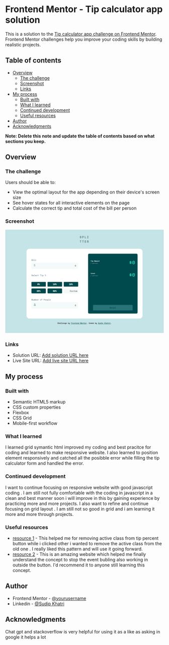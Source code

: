 # Frontend Mentor - Tip calculator app solution

This is a solution to the [Tip calculator app challenge on Frontend Mentor](https://www.frontendmentor.io/challenges/tip-calculator-app-ugJNGbJUX). Frontend Mentor challenges help you improve your coding skills by building realistic projects.

## Table of contents

- [Overview](#overview)
  - [The challenge](#the-challenge)
  - [Screenshot](#screenshot)
  - [Links](#links)
- [My process](#my-process)
  - [Built with](#built-with)
  - [What I learned](#what-i-learned)
  - [Continued development](#continued-development)
  - [Useful resources](#useful-resources)
- [Author](#author)
- [Acknowledgments](#acknowledgments)

**Note: Delete this note and update the table of contents based on what sections you keep.**

## Overview

### The challenge

Users should be able to:

- View the optimal layout for the app depending on their device's screen size
- See hover states for all interactive elements on the page
- Calculate the correct tip and total cost of the bill per person

### Screenshot

![](./images/tip-calculator.png)

### Links

- Solution URL: [Add solution URL here](https://your-solution-url.com)
- Live Site URL: [Add live site URL here](https://your-live-site-url.com)

## My process

### Built with

- Semantic HTML5 markup
- CSS custom properties
- Flexbox
- CSS Grid
- Mobile-first workflow

### What I learned

I learned grid symantic html improved my coding and best pracitce for coding and learned to make responsive website. I also learned to position element responsively and catched all the posibble error while filling the tip calculator form and handled the error.

### Continued development

I want to continue focusing on responsive website with good javascript coding . I am still not fully comfortable with the coding in javascript in a clean and best manner soon i will improve in this by gaining experience by practicing more and more projects. I also want to refine and continue focusing on grid layout . I am still not so good in grid and i am learning it more and more through projects.

### Useful resources

- [resource 1](https://stackoverflow.com/) - This helped me for removing active class from tip percent button while i clicked other i wanted to remove the active class from the old one . I really liked this pattern and will use it going forward.
- [resource 2](https://chat.openai.com/) - This is an amazing website which helped me finally understand the concept to stop the event bubling also working in outside the button. I'd recommend it to anyone still learning this concept.

## Author

- Frontend Mentor - [@yourusername](https://www.frontendmentor.io/profile/SudipKhatri036)
- Linkedin - [@Sudip Khatri](https://www.linkedin.com/in/sudip-khatri-a72a6a27b/)

## Acknowledgments

Chat gpt and stackoverflow is very helpful for using it as a like as asking in google it helps a lot
